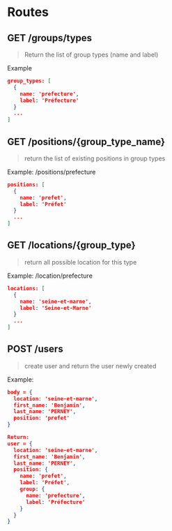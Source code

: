 # Routes

## GET  /groups/types
> Return the list of group types (name and label)

Example
```json
group_types: [
  {
    name: 'prefecture',
    label: 'Préfecture'
  }
  ...
]
```

## GET  /positions/{group_type_name} 
> return the list of existing positions in group types
  
Example: /positions/prefecture
```json
positions: [
  {
    name: 'prefet',
    label: 'Préfet'
  }
  ...
]
```

## GET /locations/{group_type}
> return all possible location for this type

Example: /location/prefecture
```json
locations: [
  {
    name: 'seine-et-marne',
    label: 'Seine-et-Marne'
  }
  ...
]
```

## POST /users
> create user and return the user newly created

Example:
```json
body = {
  location: 'seine-et-marne', 
  first_name: 'Benjamin',
  last_name: 'PERNEY',
  position: 'prefet'
}

Return:
user = {
  location: 'seine-et-marne', 
  first_name: 'Benjamin',
  last_name: 'PERNEY',
  position: {
    name: 'prefet',
    label: 'Préfet',
    group: {
      name: 'prefecture',
      label: 'Préfecture'
    }
  }
}
```



